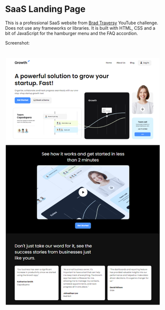 # SaaS Landing Page

This is a professional SaaS website from [Brad Traversy](https://youtu.be/HXYZxVbWkjc) YouTube challenge. Does not use any frameworks or libraries. It is built with HTML, CSS and a bit of JavaScript for the hamburger menu and the FAQ accordion.

Screenshot:

<img src="./images/screen.png" width="500" style="display:block;margin: 40px auto" />
